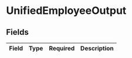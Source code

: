 # UnifiedEmployeeOutput


## Fields

| Field       | Type        | Required    | Description |
| ----------- | ----------- | ----------- | ----------- |